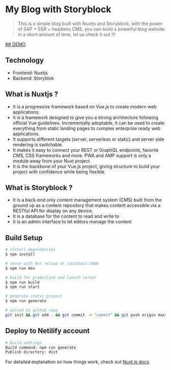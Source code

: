 # My Blog with Storyblock

> This is a simple blog built with Nuxtjs and Storyblock, with the power of SAP + SSR + headless CMS, you can build a powerful blog website in a short amount of time, let us check it out !!!

[## DEMO](https://blog-storyblok-nuxtjs.netlify.app/)

## Technology
- Frontend: Nuxtjs
- Backend: Storyblok

## What is Nuxtjs ?
- It is a progressive framework based on Vue.js to create modern web applications.
- It is a framework designed to give you a strong architecture following official Vue guidelines. Incrementally adoptable, it can be used to create everything from static landing pages to complex enterprise ready web applications.
- It supports different targets (server, serverless or static) and server side rendering is switchable.
- It makes it easy to connect your REST or GraphQL endpoints, favorite CMS, CSS frameworks and more. PWA and AMP support is only a module away from your Nuxt project.
- It is the backbone of your Vue.js project, giving structure to build your project with confidence while being flexible.

## What is Storyblock ?
- It is a back-end only content management system (CMS) built from the ground up as a content repository that makes content accessible via a RESTful API for display on any device.
- It is a database for the content to read and write to
- It is an admin interface to let editors manage the content

## Build Setup

```bash
# install dependencies
$ npm install

# serve with hot reload at localhost:3000
$ npm run dev

# build for production and launch server
$ npm run build
$ npm run start

# generate static project
$ npm run generate

# upload to github repo
git init && git add . && git commit -m "commit" && git push origin master
```

## Deploy to Netilify account

```bash
# Build settings
Build command: npm run generate
Publish directory: dist
```



For detailed explanation on how things work, check out [Nuxt.js docs](https://nuxtjs.org).
